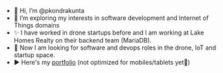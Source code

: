 - 👋 Hi, I’m @pkondrakunta
- 👀 I’m exploring my interests in software development and Internet of Things domains
- ✨ I have worked in drone startups before and I am working at Lake Homes Realty on their backend team (MariaDB).
- 🔭 Now I am looking for software and devops roles in the drone, IoT and startup space.
- ▶️ Here's my [portfolio](https://pkon-portfolio.web.app/) (not optimized for mobiles/tablets yet🥲)

<!---
pkondrakunta/pkondrakunta is a ✨ special ✨ repository because its `README.md` (this file) appears on your GitHub profile.
You can click the Preview link to take a look at your changes.
--->
